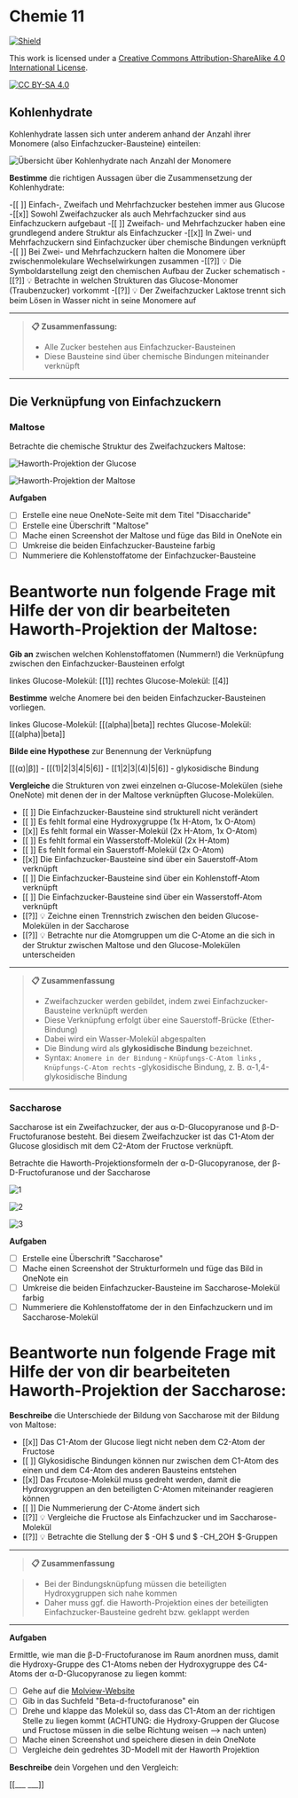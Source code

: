 <!--
author:   KRE-DSS

email:    

version:  1.0.0

language: de

narrator: Deutsch Female

classroom: disable

mode: Presentation

comment:  Try to write a short comment about
          your course, multiline is also okay.

link:     

script:   
-->

# Chemie 11

[![Shield](https://img.shields.io/badge/License-CC%20BY--SA%204.0-lightgrey.svg)](http://creativecommons.org/licenses/by-sa/4.0/)

This work is licensed under a
[Creative Commons Attribution-ShareAlike 4.0 International License](http://creativecommons.org/licenses/by-sa/4.0/).

[![CC BY-SA 4.0](https://licensebuttons.net/l/by-sa/4.0/88x31.png)](http://creativecommons.org/licenses/by-sa/4.0/)

## Kohlenhydrate


Kohlenhydrate lassen sich unter anderem anhand der Anzahl ihrer Monomere (also Einfachzucker-Bausteine) einteilen:

![Übersicht über Kohlenhydrate nach Anzahl der Monomere](/media/Kohlenhydrate.svg "Übersicht über Kohlenhydrate nach Anzahl der Monomere [^1]")


**Bestimme** die richtigen Aussagen über die Zusammensetzung der Kohlenhydrate:

-[[ ]] Einfach-, Zweifach und Mehrfachzucker bestehen immer aus Glucose
-[[x]] Sowohl Zweifachzucker als auch Mehrfachzucker sind aus Einfachzuckern aufgebaut
-[[ ]] Zweifach- und Mehrfachzucker haben eine grundlegend andere Struktur als Einfachzucker
-[[x]] In Zwei- und Mehrfachzuckern sind Einfachzucker über chemische Bindungen verknüpft
-[[ ]] Bei Zwei- und Mehrfachzuckern halten die Monomere über zwischenmolekulare Wechselwirkungen zusammen
-[[?]] 💡 Die Symboldarstellung zeigt den chemischen Aufbau der Zucker schematisch
-[[?]] 💡 Betrachte in welchen Strukturen das Glucose-Monomer (Traubenzucker) vorkommt
-[[?]] 💡 Der Zweifachzucker Laktose trennt sich beim Lösen in Wasser nicht in seine Monomere auf
***
>**📋 Zusammenfassung:**
>
> * Alle Zucker bestehen aus Einfachzucker-Bausteinen
> * Diese Bausteine sind über chemische Bindungen miteinander verknüpft
***

[^1]:  <a href="https://commons.wikimedia.org/wiki/User:NutrientHunter">NutrientHunter</a>, <a href="https://commons.wikimedia.org/wiki/File:Kohlenhydrate.svg">Kohlenhydrate</a>, <a href="https://creativecommons.org/licenses/by-sa/4.0/legalcode" rel="license">CC BY-SA 4.0</a>

## Die Verknüpfung von Einfachzuckern

### Maltose

Betrachte die chemische Struktur des Zweifachzuckers Maltose:

![Haworth-Projektion der Glucose](/media/Alpha-D-Glucopyranose.svg "Glucose-Monomer[^2]")

![Haworth-Projektion der Maltose](/media/Maltose_Haworth.svg "Maltose[^3]")

**Aufgaben**

- [ ] Erstelle eine neue OneNote-Seite mit dem Titel "Disaccharide"
- [ ] Erstelle eine Überschrift "Maltose"
- [ ] Mache einen Screenshot der Maltose und füge das Bild in OneNote ein
- [ ] Umkreise die beiden Einfachzucker-Bausteine farbig
- [ ] Nummeriere die Kohlenstoffatome der Einfachzucker-Bausteine

Beantworte nun folgende Frage mit Hilfe der von dir bearbeiteten Haworth-Projektion der Maltose:
===

**Gib an** zwischen welchen Kohlenstoffatomen (Nummern!) die Verknüpfung zwischen den Einfachzucker-Bausteinen erfolgt

linkes Glucose-Molekül: [[1]]   rechtes Glucose-Molekül: [[4]]

**Bestimme** welche Anomere bei den beiden Einfachzucker-Bausteinen vorliegen.

linkes Glucose-Molekül: [[(alpha)|beta]]    rechtes Glucose-Molekül: [[(alpha)|beta]]

**Bilde eine Hypothese** zur Benennung der Verknüpfung

[[(α)|β]] - [[(1)|2|3|4|5|6]] - [[1|2|3|(4)|5|6]] - glykosidische Bindung

**Vergleiche** die Strukturen von zwei einzelnen α-Glucose-Molekülen (siehe OneNote) mit denen der in der Maltose verknüpften Glucose-Molekülen.

- [[ ]] Die Einfachzucker-Bausteine sind strukturell nicht verändert
- [[ ]] Es fehlt formal eine Hydroxygruppe (1x H-Atom, 1x O-Atom)
- [[x]] Es fehlt formal ein Wasser-Molekül (2x H-Atom, 1x O-Atom)
- [[ ]] Es fehlt formal ein Wasserstoff-Molekül (2x H-Atom)
- [[ ]] Es fehlt formal ein Sauerstoff-Molekül (2x O-Atom)
- [[x]] Die Einfachzucker-Bausteine sind über ein Sauerstoff-Atom verknüpft
- [[ ]] Die Einfachzucker-Bausteine sind über ein Kohlenstoff-Atom verknüpft
- [[ ]] Die Einfachzucker-Bausteine sind über ein Wasserstoff-Atom verknüpft
- [[?]] 💡 Zeichne einen Trennstrich zwischen den beiden Glucose-Molekülen in der Saccharose
- [[?]] 💡 Betrachte nur die Atomgruppen um die C-Atome an die sich in der Struktur zwischen Maltose und den Glucose-Molekülen unterscheiden
***
> **📋 Zusammenfassung**
>
> * Zweifachzucker werden gebildet, indem zwei Einfachzucker-Bausteine verknüpft werden
> * Diese Verknüpfung erfolgt über eine Sauerstoff-Brücke (Ether-Bindung)
> * Dabei wird ein Wasser-Molekül abgespalten
> * Die Bindung wird als **glykosidische Bindung** bezeichnet.
> * Syntax: `Anomere in der Bindung` - `Knüpfungs-C-Atom links` , `Knüpfungs-C-Atom rechts` -glykosidische Bindung, z. B. α-1,4-glykosidische Bindung
***

[^2]:  <a href="https://commons.wikimedia.org/wiki/User:NEUROtiker">NEUROtiker</a>, <a href="https://commons.wikimedia.org/wiki/File:Alpha-D-Glucopyranose.svg">Alpha-D-Glucopyranose</a>, als gemeinfrei gekennzeichnet, Details auf <a href="https://commons.wikimedia.org/wiki/Template:PD-chem">Wikimedia Commons</a> 

[^3]:  <a href="https://commons.wikimedia.org/wiki/User:NEUROtiker">NEUROtiker</a>, <a href="https://commons.wikimedia.org/wiki/File:Maltose_Haworth.svg">Maltose Haworth</a>, als gemeinfrei gekennzeichnet, Details auf <a href="https://commons.wikimedia.org/wiki/Template:PD-ineligible">Wikimedia Commons</a>

### Saccharose

Saccharose ist ein Zweifachzucker, der aus α-D-Glucopyranose und β-D-Fructofuranose besteht. Bei diesem Zweifachzucker ist das C1-Atom der Glucose glosidisch mit dem C2-Atom der Fructose verknüpft.

Betrachte die Haworth-Projektionsformeln der α-D-Glucopyranose, der β-D-Fructofuranose und der Saccharose

![1](/media/Alpha-D-Glucopyranose.svg "Glucose-Monomer[^1]")

![2](/media/Beta-D-Fructofuranose.svg "Fructose-Monomer[^2]")

![3](/media/Saccharose2.svg "Saccharose[^3]")

**Aufgaben**

-[ ] Erstelle eine Überschrift "Saccharose"
-[ ] Mache einen Screenshot der Strukturformeln und füge das Bild in OneNote ein
-[ ] Umkreise die beiden Einfachzucker-Bausteine im Saccharose-Molekül farbig
-[ ] Nummeriere die Kohlenstoffatome der in den Einfachzuckern und im Saccharose-Molekül

Beantworte nun folgende Frage mit Hilfe der von dir bearbeiteten Haworth-Projektion der Saccharose:
===

**Beschreibe** die Unterschiede der Bildung von Saccharose mit der Bildung von Maltose:

- [[x]] Das C1-Atom  der Glucose liegt nicht neben dem C2-Atom der Fructose
- [[ ]] Glykosidische Bindungen können nur zwischen dem C1-Atom des einen und dem C4-Atom des anderen Bausteins entstehen
- [[x]] Das Frcutose-Molekül muss gedreht werden, damit die Hydroxygruppen an den beteiligten C-Atomen miteinander reagieren können
- [[ ]] Die Nummerierung der C-Atome ändert sich
- [[?]] 💡 Vergleiche die Fructose als Einfachzucker und im Saccharose-Molekül
- [[?]] 💡 Betrachte die Stellung der $ -OH $ und $ -CH_2OH $-Gruppen
***
> **📋 Zusammenfassung**

> * Bei der Bindungsknüpfung müssen die beteiligten Hydroxygruppen sich nahe kommen
> * Daher muss ggf. die Haworth-Projektion eines der beteiligten Einfachzucker-Bausteine gedreht bzw. geklappt werden
***

**Aufgaben**

Ermittle, wie man die β-D-Fructofuranose im Raum anordnen muss, damit die Hydroxy-Gruppe des C1-Atoms neben der Hydroxygruppe des C4-Atoms der α-D-Glucopyranose zu liegen kommt:

- [ ] Gehe auf die [Molview-Website](htpps://molview.org)
- [ ] Gib in das Suchfeld "Beta-d-fructofuranose" ein
- [ ] Drehe und klappe das Molekül so, dass das C1-Atom an der richtigen Stelle zu liegen kommt (ACHTUNG: die Hydroxy-Gruppen der Glucose und Fructose müssen in die selbe Richtung weisen --> nach unten)
- [ ] Mache einen Screenshot und speichere diesen in dein OneNote
- [ ] Vergleiche dein gedrehtes 3D-Modell mit der Haworth Projektion

**Beschreibe** dein Vorgehen und den Vergleich:

[[___ ___]]

[^1]:  <a href="https://commons.wikimedia.org/wiki/User:NEUROtiker">NEUROtiker</a>, <a href="https://commons.wikimedia.org/wiki/File:Alpha-D-Glucopyranose.svg">Alpha-D-Glucopyranose</a>, als gemeinfrei gekennzeichnet, Details auf <a href="https://commons.wikimedia.org/wiki/Template:PD-chem">Wikimedia Commons</a> 
 
[^2]: <a href="https://commons.wikimedia.org/wiki/User:NEUROtiker">NEUROtiker</a>, <a href="https://commons.wikimedia.org/wiki/File:Beta-D-Fructofuranose.svg">Beta-D-Fructofuranose</a>, als gemeinfrei gekennzeichnet, Details auf <a href="https://commons.wikimedia.org/wiki/Template:PD-chem">Wikimedia Commons</a>

[^3]: <a href="https://commons.wikimedia.org/wiki/User:NEUROtiker">NEUROtiker</a>, <a href="https://commons.wikimedia.org/wiki/File:Saccharose2.svg">Saccharose2</a>, als gemeinfrei gekennzeichnet, Details auf <a href="https://commons.wikimedia.org/wiki/Template:PD-ineligible">Wikimedia Commons</a>